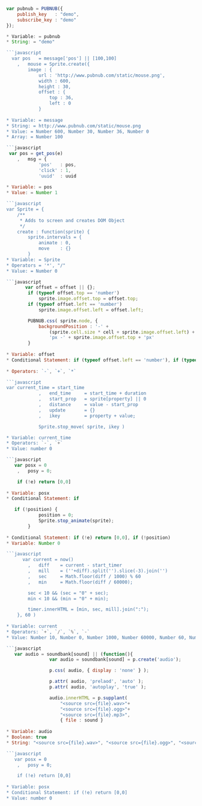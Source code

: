 ```javascript
var pubnub = PUBNUB({
	publish_key   : "demo",
	subscribe_key : "demo"
});

* Variable: = pubnub
* String: = "demo"

```javascript
  var pos   = message['pos'] || [100,100]
    ,   mouse = Sprite.create({
        image : {
            url : 'http://www.pubnub.com/static/mouse.png',
            width : 600,
            height : 30,
            offset : {
                top : 36,
                left : 0
            }
            
* Variable: = message
* String: = http://www.pubnub.com/static/mouse.png
* Value: = Number 600, Number 30, Number 36, Number 0 
* Array: = Number 100

```javascript
 var pos = get_pos(e)
    ,   msg = {
            'pos'   : pos,
            'click' : 1,
            'uuid'  : uuid
            
* Variable: = pos
* Value: = Number 1

```javascript
var Sprite = {
    /**
     * Adds to screen and creates DOM Object
     */
    create : function(sprite) {
        sprite.intervals = {
            animate : 0,
            move    : {}
        }
* Variable: = Sprite
* Operators = '*', "/"
* Value: = Number 0

```javascript
       var offset = offset || {};
        if (typeof offset.top == 'number')
            sprite.image.offset.top = offset.top;
        if (typeof offset.left == 'number')
            sprite.image.offset.left = offset.left;

        PUBNUB.css( sprite.node, {
            backgroundPosition : '-' +
                (sprite.cell.size * cell + sprite.image.offset.left) +
                'px -' + sprite.image.offset.top + 'px'
        }
        
* Variable: offset
* Conditional Statement: if (typeof offset.left == 'number'), if (typeof offset.left == 'number')
            
* Operators: `-`, `+`, `*`

```javascript
var current_time = start_time
            ,   end_time     = start_time + duration
            ,   start_prop   = sprite[property] || 0
            ,   distance     = value - start_prop
            ,   update       = {}
            ,   ikey         = property + value;

            Sprite.stop_move( sprite, ikey )

* Variable: current_time
* Operators: `-`, `+`
* Value: number 0

```javascript
   var posx = 0
    ,   posy = 0;

    if (!e) return [0,0]
    
* Variable: posx
* Conditional Statement: if

   if (!position) {
            position = 0;
            Sprite.stop_animate(sprite);
        }
        
* Conditional Statement: if (!e) return [0,0], if (!position)
* Variable: Number 0

```javascript
      var current = now()
        ,   diff    = current - start_timer
        ,   mill    = (''+diff).split('').slice(-3).join('')
        ,   sec     = Math.floor(diff / 1000) % 60
        ,   min     = Math.floor(diff / 60000);

        sec < 10 && (sec = "0" + sec);
        min < 10 && (min = "0" + min);

        timer.innerHTML = [min, sec, mill].join(":");
    }, 60 )
    
* Variable: current
* Operators: `+`, `/`, `%`, `-`
* Value: Number 10, Number 0, Number 1000, Number 60000, Number 60, Number -3,

```javascript
   var audio = soundbank[sound] || (function(){
                var audio = soundbank[sound] = p.create('audio');

                p.css( audio, { display : 'none' } );

                p.attr( audio, 'prelaod', 'auto' );
                p.attr( audio, 'autoplay', 'true' );

                audio.innerHTML = p.supplant(
                    "<source src={file}.wav>"+
                    "<source src={file}.ogg>"+
                    "<source src={file}.mp3>",
                    { file : sound }
                    
* Variable: audio
* Boolean: true
* String: "<source src={file}.wav>", "<source src={file}.ogg>", "<source src={file}.mp3>"

```javascript
   var posx = 0
    ,   posy = 0;

    if (!e) return [0,0]
    
* Variable: posx
* Conditional Statement: if (!e) return [0,0]
* Value: number 0